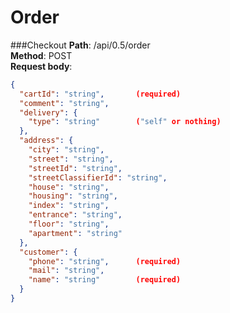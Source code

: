 # Order
###Checkout
**Path**: /api/0.5/order \
**Method**: POST \
**Request body**: 

~~~JSON
{
  "cartId": "string",       (required)
  "comment": "string",
  "delivery": {
    "type": "string"        ("self" or nothing)
  },
  "address": {
    "city": "string",
    "street": "string",
    "streetId": "string",
    "streetClassifierId": "string",
    "house": "string",
    "housing": "string",
    "index": "string",
    "entrance": "string",
    "floor": "string",
    "apartment": "string"
  },
  "customer": {
    "phone": "string",      (required)
    "mail": "string",       
    "name": "string"        (required)
  }
}
~~~